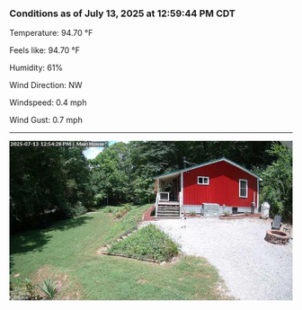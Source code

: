### Conditions as of July 13, 2025 at 12:59:44 PM CDT 

Temperature: 94.70 &deg;F

Feels like: 94.70 &deg;F

Humidity: 61%

Wind Direction: NW

Windspeed: 0.4 mph

Wind Gust: 0.7 mph

---

<img src="./images/latest.jpeg"/>

